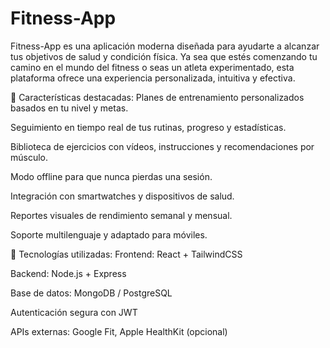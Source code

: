 # Fitness-App

Fitness-App es una aplicación moderna diseñada para ayudarte a alcanzar tus objetivos de salud y condición física. Ya sea que estés comenzando tu camino en el mundo del fitness o seas un atleta experimentado, esta plataforma ofrece una experiencia personalizada, intuitiva y efectiva.

🎯 Características destacadas:
Planes de entrenamiento personalizados basados en tu nivel y metas.

Seguimiento en tiempo real de tus rutinas, progreso y estadísticas.

Biblioteca de ejercicios con vídeos, instrucciones y recomendaciones por músculo.

Modo offline para que nunca pierdas una sesión.

Integración con smartwatches y dispositivos de salud.

Reportes visuales de rendimiento semanal y mensual.

Soporte multilenguaje y adaptado para móviles.

🚀 Tecnologías utilizadas:
Frontend: React + TailwindCSS

Backend: Node.js + Express

Base de datos: MongoDB / PostgreSQL

Autenticación segura con JWT

APIs externas: Google Fit, Apple HealthKit (opcional)

